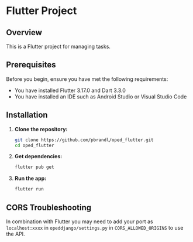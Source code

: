 # Flutter Project

## Overview

This is a Flutter project for managing tasks.

## Prerequisites

Before you begin, ensure you have met the following requirements:

- You have installed Flutter 3.17.0 and Dart 3.3.0
- You have installed an IDE such as Android Studio or Visual Studio Code

## Installation

1. **Clone the repository:**

    ```bash
    git clone https://github.com/pbrandl/oped_flutter.git
    cd oped_flutter
    ```

2. **Get dependencies:**

    ```bash
    flutter pub get
    ```

3. **Run the app:**

    ```bash
    flutter run
    ```

## CORS Troubleshooting

In combination with Flutter you may need to add your port as `localhost:xxxx` in `opeddjango/settings.py` in `CORS_ALLOWED_ORIGINS` to use the API.  
